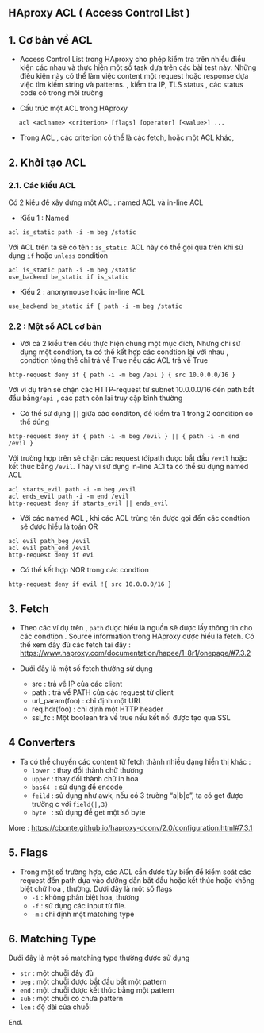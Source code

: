 
## HAproxy ACL ( Access Control List ) 


## 1. Cơ bản về ACL
- Access Control List trong HAproxy cho phép kiểm tra trên nhiều điều kiện các nhau và thực hiện một số task dựa trên các bài test này. Những điều kiện này có thể làm việc content một request hoặc response dựa việc tìm kiếm string và patterns. , kiểm tra IP, TLS status , các status code có trong môi trường

- Cấu trúc một ACL trong HAproxy
```
   acl <aclname> <criterion> [flags] [operator] [<value>] ...
```

- Trong ACL , các criterion có thể là các fetch, hoặc một ACL khác, 


## 2. Khởi tạo ACL

### 2.1. Các kiểu ACL
Có 2 kiểu để xây dựng một ACL : named ACL và in-line ACL
- Kiểu 1 : Named
```
acl is_static path -i -m beg /static
```
Với ACL trên ta sẽ có tên : `is_static`.  ACL này có thể gọi qua trên khi sử dụng `if` hoặc `unless` condition
```
acl is_static path -i -m beg /static
use_backend be_static if is_static
```

- Kiểu 2 : anonymouse hoặc in-line  ACL
```
use_backend be_static if { path -i -m beg /static 
```


### 2.2 : Một số ACL cơ bản

- Với cả 2 kiểu trên đều thực hiện chung một mục đích, Nhưng chỉ sử dụng một condtion, ta có thể kết hợp các condtion lại với nhau , condtion tổng thể chỉ trả về True nếu các ACL trả về True
```
http-request deny if { path -i -m beg /api } { src 10.0.0.0/16 }
```
Với ví dụ trên sẽ chặn các HTTP-request từ subnet 10.0.0.0/16 đến path bắt đầu bằng`/api `, các path còn lại truy cập bình thường

- Có thể sử dụng `||` giữa các conditon, để kiểm tra 1 trong 2 condition có thể dúng
```
http-request deny if { path -i -m beg /evil } || { path -i -m end /evil }
```
Với trường hợp trên sẽ chặn các request tớipath được bắt đầu `/evil` hoặc kết thúc bằng `/evil`. Thay vì sử dụng in-line ACl ta có thể sử dụng named ACL
```
acl starts_evil path -i -m beg /evil
acl ends_evil path -i -m end /evil
http-request deny if starts_evil || ends_evil
```

- Với các named ACL , khi  các ACL trùng tên được gọi đến các condtion sẽ được hiểu là toán OR
```
acl evil path_beg /evil
acl evil path_end /evil
http-request deny if evi
```
- Có thể kết hợp NOR trong các condtion 
```
http-request deny if evil !{ src 10.0.0.0/16 }
```

## 3. Fetch

- Theo các ví dụ trên , `path`  được hiểu là nguồn sẽ được lấy thông tin cho các condtion  . Source information trong HAproxy được hiểu là fetch. Có thể xem đầy đủ các fetch tại đây  : https://www.haproxy.com/documentation/hapee/1-8r1/onepage/#7.3.2

- Dưới đây là một số fetch thường sử dụng
	- src : trả về IP của các client
	- path : trả về PATH của các request từ client
	- url_param(foo) : chỉ định một URL 
	- req.hdr(foo)  : chỉ định một HTTP header
	- ssl_fc : Một boolean trả về true nếu kết nối được tạo qua SSL 

## 4 Converters

- Ta có thể chuyển các content từ fetch thành nhiều dạng hiển thị khác :
	- `lower `: thay đổi thành chữ thường
	- `upper` : thay đổi thành chữ in hoa
	- `bas64 ` : sử dụng để encode
	- `feild` : sử dụng như awk, nếu có 3 trường “a|b|c”, ta có get được trường c với `field(|,3)` 
	- `byte ` : sử dụng để get một số byte

More : https://cbonte.github.io/haproxy-dconv/2.0/configuration.html#7.3.1


## 5. Flags

- Trong một số trường hợp, các ACL cần được tùy biến để kiểm soát các request đến path dựa vào đường dẫn bắt đầu hoặc kết thúc hoặc không biệt chữ hoa , thường. Dưới đây là một số flags
	- `-i` : không phân biệt hoa, thường
	- `-f` : sử dụng các input từ file. 
	- `-m` : chỉ định một matching type

## 6. Matching Type

Dưới đây là một số matching type thường được sử dụng


- `str` : một chuỗi đầy đủ
- `beg` : một chuỗi được bắt đầu bắt một pattern
- `end` : một chuỗi được kết thúc bằng một pattern
- `sub` : một chuỗi có chưa pattern
- `len` : độ dài của chuỗi


End.
